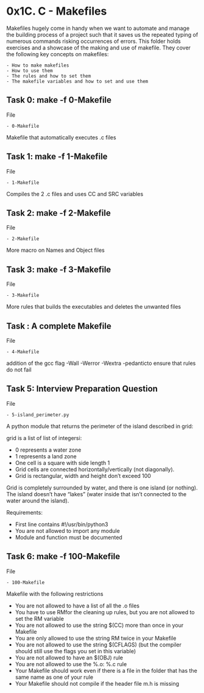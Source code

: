 # 0x1C. C - Makefiles

Makefiles hugely come in handy when we want to automate and manage the building process of a project such that it saves us the repeated typing of numerous commands risking occurrences of errors. This folder holds exercises and a showcase of the making and use of makefile. They cover the following key concepts on makefiles:

	- How to make makefiles
	- How to use them
	- The rules and how to set them
	- The makefile variables and how to set and use them


## Task 0: make -f 0-Makefile

File

	- 0-Makefile
Makefile that automatically executes .c files



## Task 1: make -f 1-Makefile

File

	- 1-Makefile
Compiles the 2 .c files and uses CC and SRC variables



## Task 2: make -f 2-Makefile

File

	- 2-Makefile
More macro on Names and Object files



## Task 3: make -f 3-Makefile

File

	- 3-Makefile
More rules that builds the executables and deletes the unwanted files



## Task : A complete Makefile

File

	- 4-Makefile
addition of the gcc flag  -Wall -Werror -Wextra -pedanticto ensure that rules do not fail



## Task 5: Interview Preparation Question

File

	- 5-island_perimeter.py
A python module that returns  the perimeter of the island described in grid:

grid is a list of list of integersi:

* 0 represents a water zone
* 1 represents a land zone
* One cell is a square with side length 1
* Grid cells are connected horizontally/vertically (not diagonally).
* Grid is rectangular, width and height don’t exceed 100

Grid is completely surrounded by water, and there is one island (or nothing).
The island doesn’t have “lakes” (water inside that isn’t connected to the water around the island).

Requirements:

* First line contains #!/usr/bin/python3
* You are not allowed to import any module
* Module and function must be documented



## Task 6: make -f 100-Makefile

File

	- 100-Makefile
Makefile with the following restrictions

- You are not allowed to have a list of all the .o files
- You have to use RMfor the cleaning up rules, but you are not allowed to set the RM variable
- You are not allowed to use the string $(CC) more than once in your Makefile
- You are only allowed to use the string RM twice in your Makefile
- You are not allowed to use the string $(CFLAGS) (but the compiler should still use the flags you set in this variable)
- You are not allowed to have an $(OBJ) rule
- You are not allowed to use the %.o: %.c rule
- Your Makefile should work even if there is a file in the folder that has the same name as one of your rule
- Your Makefile should not compile if the header file m.h is missing
